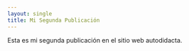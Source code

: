 ```yaml
---
layout: single
title: Mi Segunda Publicación
---
```


Esta es mi segunda publicación en el sitio web autodidacta.
